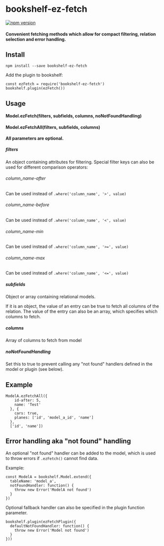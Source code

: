 # bookshelf-ez-fetch
[![npm version](https://badge.fury.io/js/bookshelf-ez-fetch.svg)](https://badge.fury.io/js/bookshelf-ez-fetch)
#### Convenient fetching methods which allow for compact filtering, relation selection and error handling.

## Install
```
npm install --save bookshelf-ez-fetch
```

Add the plugin to bookshelf:

```
const ezFetch = require('bookshelf-ez-fetch')
bookshelf.plugin(ezFetch())
```

## Usage

#### Model.ezFetch(filters, subfields, columns, noNotFoundHandling)

#### Model.ezFetchAll(filters, subfields, columns)

**All parameters are optional.**

##### filters

An object containing attributes for filtering.
Special filter keys can also be used for different comparison operators:

###### column_name-after

Can be used instead of `.where('column_name', '>', value)`

###### column_name-before

Can be used instead of `.where('column_name', '<', value)`

###### column_name-min

Can be used instead of `.where('column_name', '>=', value)`

###### column_name-max

Can be used instead of `.where('column_name', '<=', value)`

##### subfields

Object or array containing relational models.

If it is an object, the value of an entry can be true to fetch all columns of the relation.
The value of the entry can also be an array, which specifies which columns to fetch.

##### columns

Array of columns to fetch from model

##### noNotFoundHandling

Set this to true to prevent calling any "not found" handlers defined in the model or plugin (see below).

## Example

```
ModelA.ezFetchAll({
    id-after: 5,
    name: 'Test'
  }, {
    cars: true,
    planes: ['id', 'model_a_id', 'name']
  },
  ['id', 'name'])
```

## Error handling aka "not found" handling

An optional "not found" handler can be added to the model, which is used to throw errors if  `.ezFetch()` cannot find data.

Example:

```
const ModelA = bookshelf.Model.extend({
  tableName: 'model_a',
  notFoundHandler: function() {
    throw new Error('ModelA not found')
  }
})
```

Optional fallback handler can also be specified in the plugin function parameter.

```
bookshelf.plugin(ezFetchPlugin({
  defaultNotFoundHandler: function() {
    throw new Error('Model not found')
  }
}))
```
